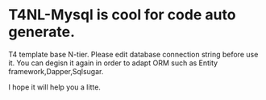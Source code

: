 # T4NL-Mysql is cool for code auto generate.

T4 template base N-tier.
Please edit database connection string before use it.
You can degisn it again in order to adapt ORM such as Entity framework,Dapper,Sqlsugar.

I hope it will help you a litte.
